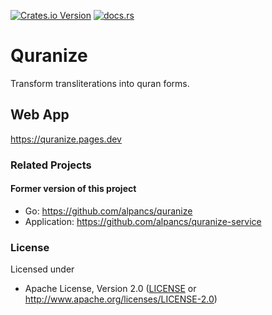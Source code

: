 [![Crates.io Version](https://img.shields.io/crates/v/quranize)](https://crates.io/crates/quranize)
[![docs.rs](https://img.shields.io/docsrs/quranize)](https://docs.rs/quranize)

# Quranize

Transform transliterations into quran forms.

## Web App

<https://quranize.pages.dev>


### Related Projects

#### Former version of this project

- Go: <https://github.com/alpancs/quranize>
- Application: <https://github.com/alpancs/quranize-service>

### License

Licensed under

- Apache License, Version 2.0
   ([LICENSE](LICENSE) or <http://www.apache.org/licenses/LICENSE-2.0>)
